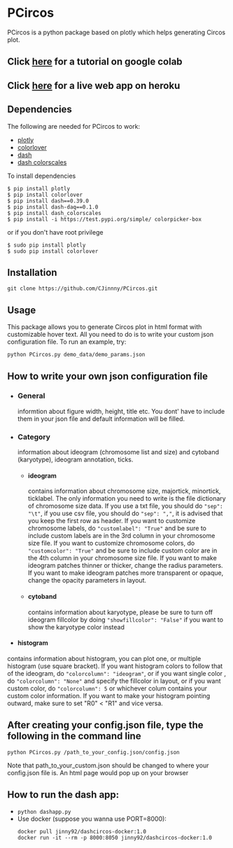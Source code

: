 # PCircos
PCircos is a python package based on plotly which helps generating Circos plot.

## Click [here](https://colab.research.google.com/drive/1GIkZojmWbMou3wGjoSZ57YZvXtZJnY3G) for a tutorial on google colab
## Click [here](https://dash-circos-app.herokuapp.com/) for a live web app on heroku


## Dependencies

The following are needed for PCircos to work:

- [plotly](https://plot.ly/python/)
- [colorlover](https://github.com/jackparmer/colorlover)
- [dash](https://dash.plot.ly/)
- [dash colorscales](https://github.com/plotly/dash-colorscales)

To install dependencies
```
$ pip install plotly 
$ pip install colorlover
$ pip install dash==0.39.0
$ pip install dash-daq==0.1.0  
$ pip install dash_colorscales
$ pip install -i https://test.pypi.org/simple/ colorpicker-box
```
or if you don't have root privilege
```
$ sudo pip install plotly
$ sudo pip install colorlover
```

## Installation
```git clone https://github.com/CJinnny/PCircos.git```

## Usage
This package allows you to generate Circos plot in html format with customizable hover text. All you need to do is to write your custom json configuration file.
To run an example, try:

```python PCircos.py demo_data/demo_params.json```

## How to write your own json configuration file

- ### General
  informtion about figure width, height, title etc. You dont' have to include them in your json file and default information will be filled.
  
- ### Category

  information about ideogram (chromosome list and size) and cytoband (karyotype), ideogram annotation, ticks.
  
  - #### ideogram
    contains information about chromosome size, majortick, minortick, ticklabel. The only information you need to write is the file dictionary of chromosome size data. If you use a txt file, you should do `"sep": "\t"`, if you use csv file, you should do `"sep": ","`, it is advised that you keep the first row as header. 
    If you want to customize chromosome labels, do ```"customlabel": "True"``` and be sure to include custom labels are in the 3rd column in your chromosome size file. If you want to customize chromosome colors, do ```"customcolor": "True"``` and be sure to include custom color are in the 4th column in your chromosome size file. If you want to make ideogram patches thinner or thicker, change the radius parameters. If you want to make ideogram patches more transparent or opaque, change the opacity parameters in layout.
    
  - #### cytoband
    contains information about karyotype, please be sure to turn off ideogram fillcolor by doing ```"showfillcolor": "False"``` if you want to show the karyotype color instead
  
 - #### histogram
  contains information about histogram, you can plot one, or multiple histogram (use square bracket). If you want histogram colors to follow that of the ideogram, do ```"colorcolumn": "ideogram"```, or if you want single color , do ```"colorcolumn": "None"``` and specify the fillcolor in layout, or if you want custom color, do ```"colorcolumn": 5``` or whichever colum contains your custom color information. If you want to make your histogram pointing outward, make sure to set "R0" < "R1" and vice versa. 


## After creating your config.json file, type the following in the command line

```python PCircos.py /path_to_your_config.json/config.json```

Note that path_to_your_custom.json should be changed to where your config.json file is.
An html page would pop up on your browser


## How to run the dash app:

  - ```python dashapp.py```
  - Use docker (suppose you wanna use PORT=8000):
    ```
    docker pull jinny92/dashcircos-docker:1.0 
    docker run -it --rm -p 8000:8050 jinny92/dashcircos-docker:1.0
    ```



